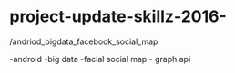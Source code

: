 # project-update-skillz-2016-
/andriod_bigdata_facebook_social_map



-android
-big data
-facial social map - graph api


